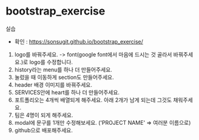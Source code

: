 # bootstrap_exercise

실습  
* 확인 : https://sonsugit.github.io/bootstrap_exercise/
1. logo를 바꿔주세요. -> font(google font에서 마음에 드시는 것 골라서 바꿔주세요.)로 logo를 수정합니다.
2. history라는 menu를 하나 더 만들어주세요.
3. 눌렀을 때 이동하게 section도 만들어주세요.
4. header 배경 이미지를 바꿔주세요.
5. SERVICES안에 heart를 하나 더 만들어주세요.
6. 포트폴리오는 4개씩 배열되게 해주세요. 아래 2개가 남게 되는데 그것도 채워주세요.
7. 팀은 4명이 되게 해주세요.
8. modal에 문구를 1개만 수정해보세요. ('PROJECT NAME' => 여러분 이름으로)
9. github으로 배포해주세요.
